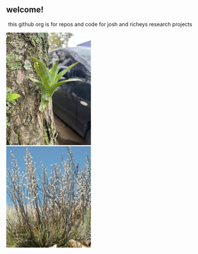 ## welcome! 

<p align="center">
this github org is for repos and code for josh and richeys research projects 
  
<img src="catopsis_tiny.jpg" width="45%" />&nbsp;&nbsp;&nbsp;&nbsp;&nbsp;&nbsp;&nbsp;&nbsp;&nbsp;&nbsp;&nbsp;&nbsp;&nbsp;&nbsp;&nbsp;&nbsp;&nbsp;
<img src="hechtia.jpg" width="45%" />
</p>
